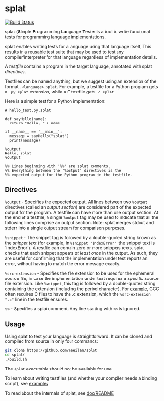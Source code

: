 # splat

[![Build Status](https://travis-ci.org/neeilan/splat.svg?branch=master)](https://travis-ci.org/neeilan/splat)

splat (<b>S</b>imple <b>P</b>rogramming <b>La</b>nguage <b>T</b>ester is a tool to write functional tests for programming language implementations.

splat enables writing tests for a language using that language itself; This results in a reusable test suite that may be used to test any compiler/interpreter for that language regardless of implementation details.

A <i>testfile</i> contains a program in the target language, annotated with splat <i>directives</i>.

Testfiles can be named anything, but we suggest using an extension of the format `.<language>.splat`.
For example, a testfile for a Python program gets a `.py.splat` extension, while a C testfile gets `.c.splat`. 

Here is a simple test for a Python implementation:

```
# hello_test.py.splat

def sayHello(name):
  return "Hello, " + name

if __name__ == '__main__':
  message = sayHello("splat")
  print(message)
  
%output
Hello, splat
%output

%% Lines beginning with '%%' are splat comments.
%% Everything between the '%output' directives is the
%% expected output for the Python program in the testfile.

```

## Directives

`%output` - Specifies the expected output. All lines between two `%output` directives (called an <i>output section</i>) are considered part of the expected output for the program. A testfile can have more than one output section. 
At the end of a testfile, a single `%output` tag may be used to indicate that all the following lines comprise an output section.
Note: splat merges stdout and stderr into a single output stream for comparison purposes.

`%snippet` - The snippet tag is followed by a double-quoted string known as the <i>snippet text</i> (for example, in `%snippet "IndexError"`, the snippet text is 'IndexError'). A testfile can contain zero or more snippets texts. splat checks that each snippet appears <i>at least once</i> in the output. As such, they are useful for confirming that the implementation under test reports an error, without having to match the error message exactly.

`%src-extension` - Specifies the file extension to be used for the ephemeral source file, in case the implementation under test requires a specific source file extension. Like `%snippet`, this tag is followed by a double-quoted string containing the extension (including the period character). For [example](https://github.com/neeilan/splat/blob/77fd432fe45dfeb34663e2d8c696974d758a3b47/examples/gcc_example.c.splat#L1), GCC often requires C files to have the .c extension, which the `%src-extension ".c"` line in the testfile ensures.

`%%` - Specifies a splat comment. Any line starting with `%%` is ignored.

## Usage
Using splat to test your language is straightforward. It can be cloned and compiled from source in only four commands:
```bash
git clone https://github.com/neeilan/splat
cd splat/
./build.sh
```
The `splat` executable should not be available for use.

To learn about writing testfiles (and whether your compiler needs a binding script), see [examples](./examples)

To read about the internals of splat, see [doc/README](./doc/README.md)
